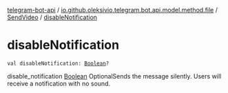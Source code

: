 [telegram-bot-api](../../index.md) / [io.github.oleksivio.telegram.bot.api.model.method.file](../index.md) / [SendVideo](index.md) / [disableNotification](./disable-notification.md)

# disableNotification

`val disableNotification: `[`Boolean`](https://kotlinlang.org/api/latest/jvm/stdlib/kotlin/-boolean/index.html)`?`

disable_notification [Boolean](https://kotlinlang.org/api/latest/jvm/stdlib/kotlin/-boolean/index.html) OptionalSends the message silently.
Users will receive a notification with no sound.

